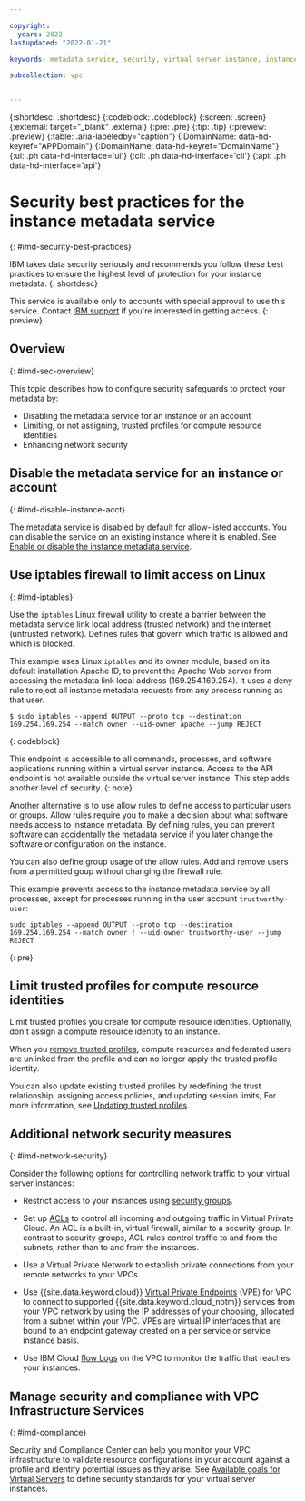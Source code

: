 ```yaml
---

copyright:
  years: 2022
lastupdated: "2022-01-21"

keywords: metadata service, security, virtual server instance, instance

subcollection: vpc


---
```


{:shortdesc: .shortdesc}
{:codeblock: .codeblock}
{:screen: .screen}
{:external: target="_blank" .external}
{:pre: .pre}
{:tip: .tip}
{:preview: .preview}
{:table: .aria-labeledby="caption"}
{:DomainName: data-hd-keyref="APPDomain"}
{:DomainName: data-hd-keyref="DomainName"}
{:ui: .ph data-hd-interface='ui'}
{:cli: .ph data-hd-interface='cli'}
{:api: .ph data-hd-interface='api'}

# Security best practices for the instance metadata service
{: #imd-security-best-practices}

IBM takes data security seriously and recommends you follow these best practices to ensure the highest level of protection for your instance metadata.
{: shortdesc}

This service is available only to accounts with special approval to use this service. Contact [IBM support](/docs/vpc?topic=vpc-getting-help) if you're interested in getting access.
{: preview}

## Overview
{: #imd-sec-overview}

This topic describes how to configure security safeguards to protect your metadata by:

* Disabling the metadata service for an instance or an account
* Limiting, or not assigning, trusted profiles for compute resource identities
* Enhancing network security

## Disable the metadata service for an instance or account
{: #imd-disable-instance-acct}

The metadata service is disabled by default for allow-listed accounts. You can disable the service on an existing instance where it is enabled. See [Enable or disable the instance metadata service](/docs/vpc?topic=vpc-imd-configure-service).

## Use iptables firewall to limit access on Linux
{: #imd-iptables}

Use the `iptables` Linux firewall utility to create a barrier between the metadata service link local address (trusted network) and the internet (untrusted network). Defines rules that govern which traffic is allowed and which is blocked.

This example uses Linux `iptables` and its owner module, based on its default installation Apache ID, to prevent the Apache Web server from accessing the metadata link local address (169.254.169.254). It uses a deny rule to reject all instance metadata requests from any process running as that user.

```
$ sudo iptables --append OUTPUT --proto tcp --destination 169.254.169.254 --match owner --uid-owner apache --jump REJECT
```
{: codeblock}

 This endpoint is accessible to all commands, processes, and software applications running within a virtual server instance. Access to the API endpoint is not available outside the virtual server instance. This step adds another level of security.
 {: note}

Another alternative is to use allow rules to define access to particular users or groups. Allow rules require you to make a decision about what software needs access to instance metadata. By defining rules, you can prevent software can accidentally the metadata service if you later change the software or configuration on the instance. 

You can also define group usage of the allow rules. Add and remove users from a permitted goup without changing the firewall rule. 

This example prevents access to the instance metadata service by all processes, except for processes running in the user account `trustworthy-user`:

```
sudo iptables --append OUTPUT --proto tcp --destination 169.254.169.254 --match owner ! --uid-owner trustworthy-user --jump REJECT
```
{: pre}

## Limit trusted profiles for compute resource identities

Limit trusted profiles you create for compute resource identities. Optionally, don't assign a compute resource identity to an instance. 

When you [remove trusted profiles](/docs/account?topic=account-trusted-profile-remove), compute resources and federated users are unlinked from the profile and can no longer apply the trusted profile identity.

You can also update existing trusted profiles by redefining the trust relationship, assigning access policies, and updating session limits, For more information, see [Updating trusted profiles](/docs/account?topic=account-trusted-profile-update).

## Additional network security measures
{: #imd-network-security}

Consider the following options for controlling network traffic to your virtual server instances:

* Restrict access to your instances using [security groups](/docs/vpc?topic=vpc-configuring-the-security-group).

* Set up [ACLs](/docs/vpc?topic=vpc-using-acls) to control all incoming and outgoing traffic in Virtual Private Cloud. An ACL is a built-in, virtual firewall, similar to a security group. In contrast to security groups, ACL rules control traffic to and from the subnets, rather than to and from the instances.

* Use a Virtual Private Network to establish private connections from your remote networks to your VPCs.

* Use {{site.data.keyword.cloud}} [Virtual Private Endpoints](/docs/vpc?topic=vpc-about-vpe) (VPE) for VPC to connect to supported {{site.data.keyword.cloud_notm}} services from your VPC network by using the IP addresses of your choosing, allocated from a subnet within your VPC. VPEs are virtual IP interfaces that are bound to an endpoint gateway created on a per service or service instance basis.

* Use IBM Cloud [flow Logs](/docs/vpc?topic=vpc-flow-logs) on the VPC to monitor the traffic that reaches your instances.
 
## Manage security and compliance with VPC Infrastructure Services
{: #imd-compliance}

Security and Compliance Center can help you monitor your VPC infrastructure to validate resource configurations in your account against a profile and identify potential issues as they arise. See [Available goals for Virtual Servers](/docs/vpc?topic=vpc-manage-security-compliance#virtual-servers-available-goals) to define security standards for your virtual server instances.
